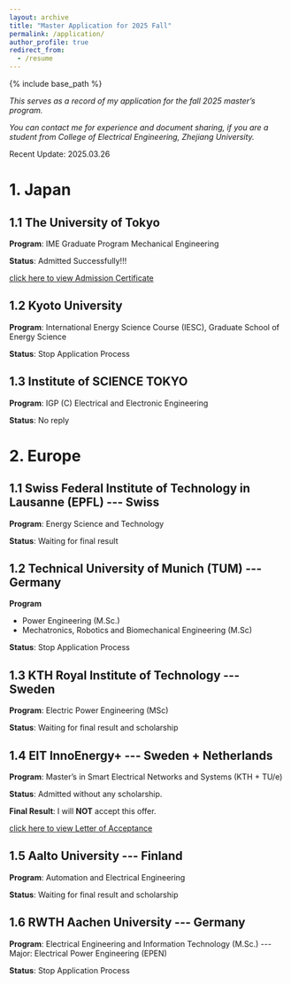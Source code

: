 ```yaml
---
layout: archive
title: "Master Application for 2025 Fall"
permalink: /application/
author_profile: true
redirect_from:
  - /resume
---
```


{% include base_path %}


*This serves as a record of my application for the fall 2025 master’s program.*

*You can contact me for experience and document sharing, if you are a student from College of Electrical Engineering, Zhejiang University.*

Recent Update: 2025.03.26

# 1. Japan

## 1.1 The University of Tokyo

**Program**: IME Graduate Program Mechanical Engineering

**Status**: Admitted Successfully!!!

[click here to view Admission Certificate](https://ZhuZixuan0809.github.io/files/UTokyo_Admission_Certificate.pdf)

## 1.2 Kyoto University

**Program**: International Energy Science Course (IESC), Graduate School of Energy Science

**Status**: Stop Application Process

## 1.3 Institute of SCIENCE TOKYO

**Program**: IGP (C) Electrical and Electronic Engineering

**Status**: No reply

# 2. Europe

## 1.1 Swiss Federal Institute of Technology in Lausanne (EPFL) --- Swiss

**Program**: Energy Science and Technology

**Status**: Waiting for final result

## 1.2 Technical University of Munich (TUM) --- Germany

**Program**

* Power Engineering (M.Sc.)
* Mechatronics, Robotics and Biomechanical Engineering (M.Sc)

**Status**: Stop Application Process

## 1.3 KTH Royal Institute of Technology --- Sweden

**Program**: Electric Power Engineering (MSc)

**Status**: Waiting for final result and scholarship

## 1.4 EIT InnoEnergy+ --- Sweden + Netherlands

**Program**: Master’s in Smart Electrical Networks and Systems (KTH + TU/e)

**Status**: Admitted without any scholarship.

**Final Result**: I will **NOT** accept this offer.

[click here to view Letter of Acceptance](https://ZhuZixuan0809.github.io/files/SENSE-Conditional-Acceptance-Letter.pdf)

## 1.5 Aalto University --- Finland

**Program**: Automation and Electrical Engineering

**Status**: Waiting for final result and scholarship

## 1.6 RWTH Aachen University --- Germany

**Program**: Electrical Engineering and Information Technology (M.Sc.) --- Major: Electrical Power Engineering (EPEN)

**Status**: Stop Application Process
